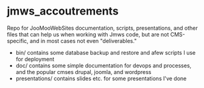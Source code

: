 # jmws_accoutrements

Repo for JooMooWebSites documentation, scripts, presentations, and other files that can help us when working with Jmws code, but are not CMS-specific, and in most cases not even "deliverables."

* bin/ contains some database backup and restore and afew scripts I use for deployment
* doc/ contains some simple documentation for devops and processes, and the popular cmses drupal, joomla, and wordpress
* presentations/ contains slides etc. for some presentations I've done
